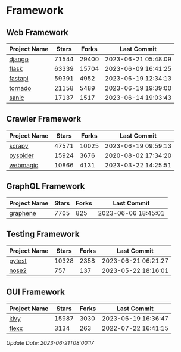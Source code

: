 # Framework

## Web Framework
| Project Name | Stars | Forks | Last Commit |
| ------------ | ----- | ----- | ----------- |
| [django](https://github.com/django/django) | 71544 | 29400 | 2023-06-21 05:48:09 |
| [flask](https://github.com/pallets/flask) | 63339 | 15704 | 2023-06-09 16:41:25 |
| [fastapi](https://github.com/tiangolo/fastapi) | 59391 | 4952 | 2023-06-19 12:34:13 |
| [tornado](https://github.com/tornadoweb/tornado) | 21158 | 5489 | 2023-06-19 19:39:00 |
| [sanic](https://github.com/sanic-org/sanic) | 17137 | 1517 | 2023-06-14 19:03:43 |

## Crawler Framework
| Project Name | Stars | Forks | Last Commit |
| ------------ | ----- | ----- | ----------- |
| [scrapy](https://github.com/scrapy/scrapy) | 47571 | 10025 | 2023-06-19 09:59:13 |
| [pyspider](https://github.com/binux/pyspider) | 15924 | 3676 | 2020-08-02 17:34:20 |
| [webmagic](https://github.com/code4craft/webmagic) | 10866 | 4131 | 2023-03-22 14:25:51 |

## GraphQL Framework
| Project Name | Stars | Forks | Last Commit |
| ------------ | ----- | ----- | ----------- |
| [graphene](https://github.com/graphql-python/graphene) | 7705 | 825 | 2023-06-06 18:45:01 |

## Testing Framework
| Project Name | Stars | Forks | Last Commit |
| ------------ | ----- | ----- | ----------- |
| [pytest](https://github.com/pytest-dev/pytest) | 10328 | 2358 | 2023-06-21 06:21:27 |
| [nose2](https://github.com/nose-devs/nose2) | 757 | 137 | 2023-05-22 18:16:01 |

## GUI Framework
| Project Name | Stars | Forks | Last Commit |
| ------------ | ----- | ----- | ----------- |
| [kivy](https://github.com/kivy/kivy) | 15987 | 3030 | 2023-06-19 16:36:47 |
| [flexx](https://github.com/flexxui/flexx) | 3134 | 263 | 2022-07-22 16:41:15 |

*Update Date: 2023-06-21T08:00:17*